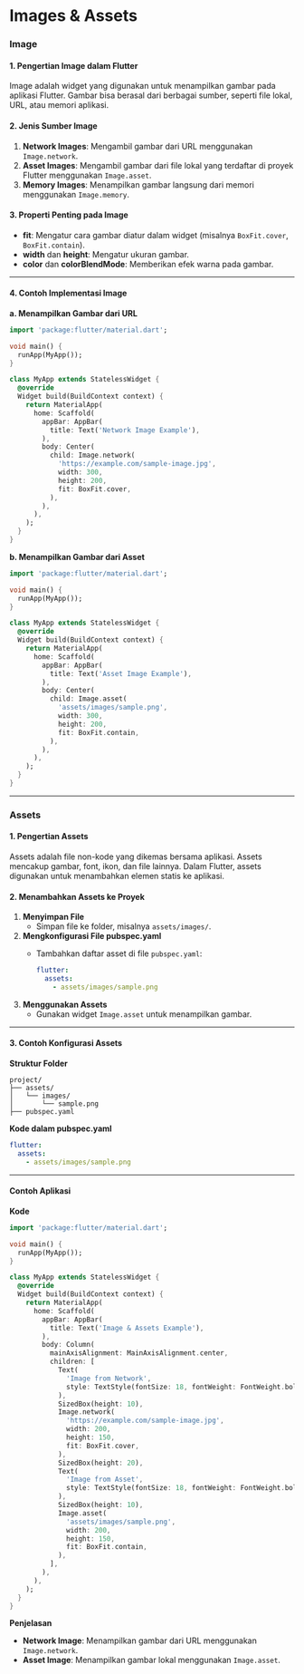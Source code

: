 # Images & Assets

### **Image**

#### **1. Pengertian Image dalam Flutter**

Image adalah widget yang digunakan untuk menampilkan gambar pada aplikasi Flutter. Gambar bisa berasal dari berbagai sumber, seperti file lokal, URL, atau memori aplikasi.

#### **2. Jenis Sumber Image**

1. **Network Images**: Mengambil gambar dari URL menggunakan `Image.network`.
2. **Asset Images**: Mengambil gambar dari file lokal yang terdaftar di proyek Flutter menggunakan `Image.asset`.
3. **Memory Images**: Menampilkan gambar langsung dari memori menggunakan `Image.memory`.

#### **3. Properti Penting pada Image**

* **fit**: Mengatur cara gambar diatur dalam widget (misalnya `BoxFit.cover`, `BoxFit.contain`).
* **width** dan **height**: Mengatur ukuran gambar.
* **color** dan **colorBlendMode**: Memberikan efek warna pada gambar.

***

#### **4. Contoh Implementasi Image**

**a. Menampilkan Gambar dari URL**

```dart
import 'package:flutter/material.dart';

void main() {
  runApp(MyApp());
}

class MyApp extends StatelessWidget {
  @override
  Widget build(BuildContext context) {
    return MaterialApp(
      home: Scaffold(
        appBar: AppBar(
          title: Text('Network Image Example'),
        ),
        body: Center(
          child: Image.network(
            'https://example.com/sample-image.jpg',
            width: 300,
            height: 200,
            fit: BoxFit.cover,
          ),
        ),
      ),
    );
  }
}
```

**b. Menampilkan Gambar dari Asset**

```dart
import 'package:flutter/material.dart';

void main() {
  runApp(MyApp());
}

class MyApp extends StatelessWidget {
  @override
  Widget build(BuildContext context) {
    return MaterialApp(
      home: Scaffold(
        appBar: AppBar(
          title: Text('Asset Image Example'),
        ),
        body: Center(
          child: Image.asset(
            'assets/images/sample.png',
            width: 300,
            height: 200,
            fit: BoxFit.contain,
          ),
        ),
      ),
    );
  }
}
```

***

### **Assets**

#### **1. Pengertian Assets**

Assets adalah file non-kode yang dikemas bersama aplikasi. Assets mencakup gambar, font, ikon, dan file lainnya. Dalam Flutter, assets digunakan untuk menambahkan elemen statis ke aplikasi.

#### **2. Menambahkan Assets ke Proyek**

1. **Menyimpan File**
   * Simpan file ke folder, misalnya `assets/images/`.
2. **Mengkonfigurasi File pubspec.yaml**
   *   Tambahkan daftar asset di file `pubspec.yaml`:

       ```yaml
       flutter:
         assets:
           - assets/images/sample.png
       ```
3. **Menggunakan Assets**
   * Gunakan widget `Image.asset` untuk menampilkan gambar.

***

#### **3. Contoh Konfigurasi Assets**

**Struktur Folder**

```
project/
├── assets/
│   └── images/
│       └── sample.png
├── pubspec.yaml
```

**Kode dalam pubspec.yaml**

```yaml
flutter:
  assets:
    - assets/images/sample.png
```

***



#### **Contoh Aplikasi**

**Kode**

```dart
import 'package:flutter/material.dart';

void main() {
  runApp(MyApp());
}

class MyApp extends StatelessWidget {
  @override
  Widget build(BuildContext context) {
    return MaterialApp(
      home: Scaffold(
        appBar: AppBar(
          title: Text('Image & Assets Example'),
        ),
        body: Column(
          mainAxisAlignment: MainAxisAlignment.center,
          children: [
            Text(
              'Image from Network',
              style: TextStyle(fontSize: 18, fontWeight: FontWeight.bold),
            ),
            SizedBox(height: 10),
            Image.network(
              'https://example.com/sample-image.jpg',
              width: 200,
              height: 150,
              fit: BoxFit.cover,
            ),
            SizedBox(height: 20),
            Text(
              'Image from Asset',
              style: TextStyle(fontSize: 18, fontWeight: FontWeight.bold),
            ),
            SizedBox(height: 10),
            Image.asset(
              'assets/images/sample.png',
              width: 200,
              height: 150,
              fit: BoxFit.contain,
            ),
          ],
        ),
      ),
    );
  }
}
```

**Penjelasan**

* **Network Image**: Menampilkan gambar dari URL menggunakan `Image.network`.
* **Asset Image**: Menampilkan gambar lokal menggunakan `Image.asset`.
